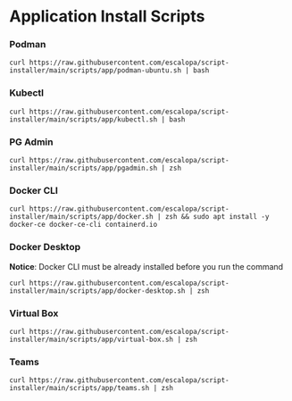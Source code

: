 # Application Install Scripts

### Podman
```
curl https://raw.githubusercontent.com/escalopa/script-installer/main/scripts/app/podman-ubuntu.sh | bash
```

### Kubectl
```
curl https://raw.githubusercontent.com/escalopa/script-installer/main/scripts/app/kubectl.sh | bash
```

### PG Admin
```shell
curl https://raw.githubusercontent.com/escalopa/script-installer/main/scripts/app/pgadmin.sh | zsh
```

### Docker CLI
```shell
curl https://raw.githubusercontent.com/escalopa/script-installer/main/scripts/app/docker.sh | zsh && sudo apt install -y docker-ce docker-ce-cli containerd.io
```

### Docker Desktop
**Notice**: Docker CLI must be already installed before you run the command 
```shell
curl https://raw.githubusercontent.com/escalopa/script-installer/main/scripts/app/docker-desktop.sh | zsh
```

### Virtual Box
```shell
curl https://raw.githubusercontent.com/escalopa/script-installer/main/scripts/app/virtual-box.sh | zsh
```

### Teams

```shell
curl https://raw.githubusercontent.com/escalopa/script-installer/main/scripts/app/teams.sh | zsh
```
